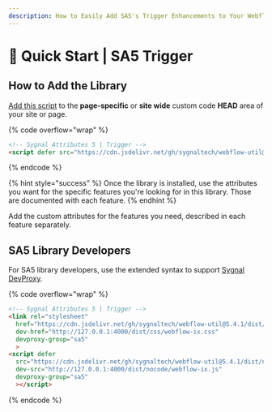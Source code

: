 ```yaml
---
description: How to Easily Add SA5's Trigger Enhancements to Your Webflow Site
---
```


# 🚀 Quick Start | SA5 Trigger

## How to Add the Library <a href="#step-1---add-the-library" id="step-1---add-the-library"></a>

[Add this script](../overview/how-to-add-custom-code.md) to the **page-specific** or **site wide** custom code **HEAD** area of your site or page.&#x20;

{% code overflow="wrap" %}
```html
<!-- Sygnal Attributes 5 | Trigger --> 
<script defer src="https://cdn.jsdelivr.net/gh/sygnaltech/webflow-util@5.4.0/dist/nocode/webflow-ix.js"></script> 
```
{% endcode %}

{% hint style="success" %}
Once the library is installed, use the attributes you want for the specific features you're looking for in this library. Those are documented with each feature.&#x20;
{% endhint %}

Add the custom attributes for the features you need, described in each feature separately. &#x20;

## SA5 Library Developers

For SA5 library developers, use the extended syntax to support [Sygnal DevProxy](https://engine.sygnal.com/devproxy).&#x20;

{% code overflow="wrap" %}
```html
<!-- Sygnal Attributes 5 | Trigger --> 
<link rel="stylesheet" 
  href="https://cdn.jsdelivr.net/gh/sygnaltech/webflow-util@5.4.1/dist/css/webflow-ix.css"
  dev-href="http://127.0.0.1:4000/dist/css/webflow-ix.css"
  devproxy-group="sa5"
  > 
<script defer 
  src="https://cdn.jsdelivr.net/gh/sygnaltech/webflow-util@5.4.1/dist/nocode/webflow-ix.js" 
  dev-src="http://127.0.0.1:4000/dist/nocode/webflow-ix.js"
  devproxy-group="sa5"
  ></script>
```
{% endcode %}



